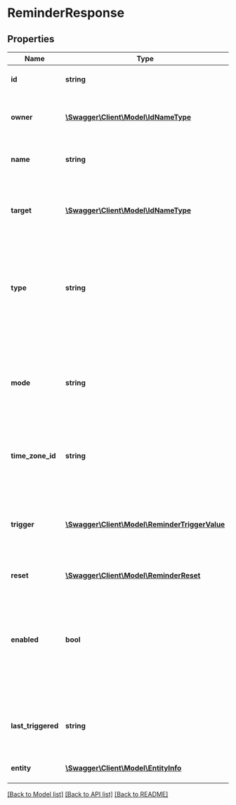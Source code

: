 # ReminderResponse

## Properties
Name | Type | Description | Notes
------------ | ------------- | ------------- | -------------
**id** | **string** | The unique UUID of this entity | 
**owner** | [**\Swagger\Client\Model\IdNameType**](IdNameType.md) | The company entity that owns this entity | 
**name** | **string** | A unique name for this reminder | [optional] 
**target** | [**\Swagger\Client\Model\IdNameType**](IdNameType.md) | The target entity to which this reminder applies. Usually an asset. | [optional] 
**type** | **string** | Specify the trigger type of the reminder, which can be either time, odometer or engine hours. | [optional] 
**mode** | **string** | The reminder mode. If set to once, the reminder will be disabled as soon as it has triggered at least once. | [optional] 
**time_zone_id** | **string** | The timezone to use for time based triggers. | [optional] 
**trigger** | [**\Swagger\Client\Model\ReminderTriggerValue**](ReminderTriggerValue.md) | The value to trigger at. This could be a date/time or and odometer or engine hours value. | [optional] 
**reset** | [**\Swagger\Client\Model\ReminderReset**](ReminderReset.md) |  | [optional] 
**enabled** | **bool** | Whether the reminder is still enabled (will be false for reminders with mode set to &#x60;once&#x60; that have already triggered. | [optional] 
**last_triggered** | **string** | The date/time when the reminder last triggered. | [optional] 
**entity** | [**\Swagger\Client\Model\EntityInfo**](EntityInfo.md) | entity specific metadata | 

[[Back to Model list]](../README.md#documentation-for-models) [[Back to API list]](../README.md#documentation-for-api-endpoints) [[Back to README]](../README.md)


